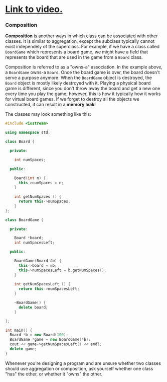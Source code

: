 # [Link to video.](TODO)

### Composition

**Composition** is another ways in which class can be associated with other classes. It is similar to aggregation, except the subclass typically cannot exist independely of the superclass. For example, if we have a class called `BoardGame` which represents a board game, we might have a field that represents the board that are used in the game from a `Board` class.

Composition is referred to as a "owns-a" association. In the example above, a `BoardGame` owns-a `Board`. Once the board game is over, the board doesn't serve a purpose anymore.  When the `BoardGame` object is destroyed, the `Board` object is mostly likely destroyed with it. Playing a physical board game is different, since you don't throw away the board and get a new one every time you play the game; however, this is how it typically how it works for virtual board games. If we forget to destroy all the objects we constructed, it can result in a **memory leak**!

The classes may look something like this:

```cpp
#include <iostream>

using namespace std;

class Board {

  private:

    int numSpaces;

  public: 

    Board(int n) { 
      this->numSpaces = n;
    }
    
    int getNumSpaces () {
      return this->numSpaces;
    }
};

class BoardGame {

  private:

    Board *board;
    int numSpacesLeft;

  public: 

    BoardGame(Board &b) { 
      this->board = &b;
      this->numSpacesLeft = b.getNumSpaces();
    }
    
    int getNumSpacesLeft () {
      return this->numSpacesLeft;
    }

    ~BoardGame() {
      delete board;
    }

};

int main() {
  Board *b = new Board(100);
  BoardGame *game = new BoardGame(*b);
  cout << game->getNumSpacesLeft() << endl;
  delete game;
}
```

Whenever you're designing a program and are unsure whether two classes should use aggregation or composition, ask yourself whether one class "has" the other, or whether it "owns" the other.
